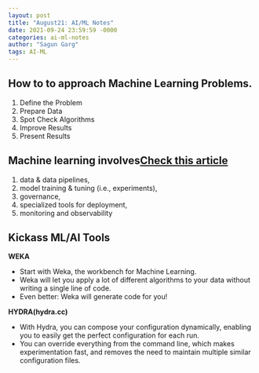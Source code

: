 ```yaml
---
layout: post
title: "August21: AI/ML Notes"
date: 2021-09-24 23:59:59 -0000
categories: ai-ml-notes
author: "Sagun Garg"
tags: AI-ML
---
```


## How to to approach Machine Learning Problems.

1. Define the Problem
2. Prepare Data
3. Spot Check Algorithms
4. Improve Results
5. Present Results
 
## Machine learning involves[Check this article](https://machinelearningmastery.com/process-for-working-through-machine-learning-problems/)

1. data & data pipelines, 
2. model training & tuning (i.e., experiments), 
3. governance,
4. specialized tools for deployment, 
5. monitoring and observability


## Kickass ML/AI Tools

**WEKA**
- Start with Weka, the workbench for Machine Learning.
- Weka will let you apply a lot of different algorithms to your data without writing a single line of code.
- Even better: Weka will generate code for you!

**HYDRA(hydra.cc)**
- With Hydra, you can compose your configuration dynamically, enabling you to easily get the perfect configuration for each run. 
- You can override everything from the command line, which makes experimentation fast, and removes the need to maintain multiple similar configuration files.